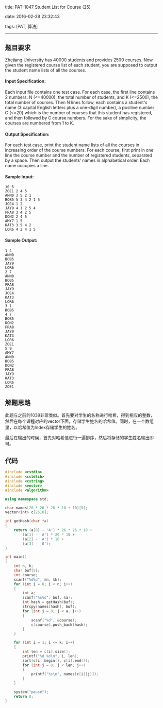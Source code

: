title: PAT-1047 Student List for Course (25)

date: 2016-02-28 23:32:43

tags: [PAT, 算法]

---

## 题目要求

Zhejiang University has 40000 students and provides 2500 courses. Now given the registered course list of each student, you are supposed to output the student name lists of all the courses.

<!--more-->

#### Input Specification:

Each input file contains one test case. For each case, the first line contains 2 numbers: N (<=40000), the total number of students, and K (<=2500), the total number of courses. Then N lines follow, each contains a student's name (3 capital English letters plus a one-digit number), a positive number C (<=20) which is the number of courses that this student has registered, and then followed by C course numbers. For the sake of simplicity, the courses are numbered from 1 to K.

#### Output Specification:

For each test case, print the student name lists of all the courses in increasing order of the course numbers. For each course, first print in one line the course number and the number of registered students, separated by a space. Then output the students' names in alphabetical order. Each name occupies a line.

#### Sample Input:

``` 
10 5
ZOE1 2 4 5
ANN0 3 5 2 1
BOB5 5 3 4 2 1 5
JOE4 1 2
JAY9 4 1 2 5 4
FRA8 3 4 2 5
DON2 2 4 5
AMY7 1 5
KAT3 3 5 4 2
LOR6 4 2 4 1 5
```

#### Sample Output:

``` 
1 4
ANN0
BOB5
JAY9
LOR6
2 7
ANN0
BOB5
FRA8
JAY9
JOE4
KAT3
LOR6
3 1
BOB5
4 7
BOB5
DON2
FRA8
JAY9
KAT3
LOR6
ZOE1
5 9
AMY7
ANN0
BOB5
DON2
FRA8
JAY9
KAT3
LOR6
ZOE1
```

## 解题思路

此题与之前的1039非常类似。首先要对学生的名称进行哈希，得到相应的整数，然后在每个课程对应的vector下面，存储学生姓名的哈希值。同时，在一个数组里，以哈希值为Index存储学生的姓名。

最后在输出的时候，首先对哈希值进行一遍排序，然后将存储的学生姓名输出即可。

## 代码

``` c++
#include <cstdio>
#include <cstdlib>
#include <cstring>
#include <vector>
#include <algorithm>

using namespace std;

char names[26 * 26 * 26 * 10 + 10][5];
vector<int> c[2510];

int getHash(char *a)
{
	return (a[0] - 'A') * 26 * 26 * 10 +
		(a[1] - 'A') * 26 * 10 +
		(a[2] - 'A') * 10 +
		(a[3] - '0');
}

int main()
{
	int n, k;
	char buf[5];
	int course;
	scanf("%d%d", &n, &k);
	for (int i = 0; i < n; i++)
	{
		int a;
		scanf("%s%d", buf, &a);
		int hash = getHash(buf);
		strcpy(names[hash], buf);
		for (int j = 0; j < a; j++)
		{
			scanf("%d", &course);
			c[course].push_back(hash);
		}
	}

	for (int i = 1; i <= k; i++)
	{
		int len = c[i].size();
		printf("%d %d\n", i, len);
		sort(c[i].begin(), c[i].end());
		for (int j = 0; j < len; j++)
		{
			printf("%s\n", names[c[i][j]]);
		}
	}

	system("pause");
	return 0;
}
```